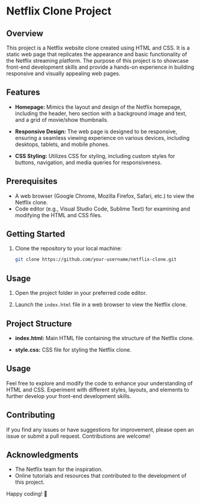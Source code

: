 # Netflix Clone Project

## Overview

This project is a Netflix website clone created using HTML and CSS. It is a static web page that replicates the appearance and basic functionality of the Netflix streaming platform. The purpose of this project is to showcase front-end development skills and provide a hands-on experience in building responsive and visually appealing web pages.

## Features

- **Homepage:** Mimics the layout and design of the Netflix homepage, including the header, hero section with a background image and text, and a grid of movie/show thumbnails.
  
- **Responsive Design:** The web page is designed to be responsive, ensuring a seamless viewing experience on various devices, including desktops, tablets, and mobile phones.

- **CSS Styling:** Utilizes CSS for styling, including custom styles for buttons, navigation, and media queries for responsiveness.

## Prerequisites

- A web browser (Google Chrome, Mozilla Firefox, Safari, etc.) to view the Netflix clone.
- Code editor (e.g., Visual Studio Code, Sublime Text) for examining and modifying the HTML and CSS files.

## Getting Started

1. Clone the repository to your local machine:

   ```bash
   git clone https://github.com/your-username/netflix-clone.git

## Usage

1. Open the project folder in your preferred code editor.

2. Launch the `index.html` file in a web browser to view the Netflix clone.

## Project Structure

- **index.html:** Main HTML file containing the structure of the Netflix clone.
  
- **style.css:** CSS file for styling the Netflix clone.

## Usage

Feel free to explore and modify the code to enhance your understanding of HTML and CSS. Experiment with different styles, layouts, and elements to further develop your front-end development skills.

## Contributing

If you find any issues or have suggestions for improvement, please open an issue or submit a pull request. Contributions are welcome!

## Acknowledgments

- The Netflix team for the inspiration.
- Online tutorials and resources that contributed to the development of this project.

Happy coding! 🚀
